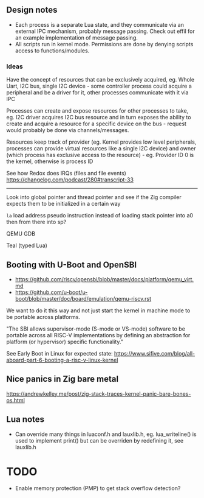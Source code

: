 ## Design notes
- Each process is a separate Lua state, and they communicate via an external IPC mechanism, probably message passing. Check out effil for an example implementation of message passing.
- All scripts run in kernel mode. Permissions are done by denying scripts access to functions/modules.

### Ideas
Have the concept of resources that can be exclusively acquired, eg. Whole Uart, I2C bus, single I2C device - some controller process could acquire a peripheral and be a driver for it, other processes communicate with it via IPC

Processes can create and expose resources for other processes to take, eg. I2C driver acquires I2C bus resource and in turn exposes the ability to create and acquire a resource for a specific device on the bus - request would probably be done via channels/messages.

Resources keep track of provider (eg. Kernel provides low level peripherals, processes can provide virtual resources like a single I2C device) and owner (which process has exclusive access to the resource) - eg. Provider ID 0 is the kernel, otherwise is process ID

See how Redox does IRQs (files and file events)
https://changelog.com/podcast/280#transcript-33

---

Look into global pointer and thread pointer and see if the Zig compiler expects them to be initialized in a certain way

`la` load address pseudo instruction instead of loading stack pointer into a0 then from there into sp?

QEMU GDB

Teal (typed Lua)



## Booting with U-Boot and OpenSBI
- https://github.com/riscv/opensbi/blob/master/docs/platform/qemu_virt.md
- https://github.com/u-boot/u-boot/blob/master/doc/board/emulation/qemu-riscv.rst

We want to do it this way and not just start the kernel in machine mode to be portable across platforms.

"The SBI allows supervisor-mode (S-mode or VS-mode) software to be portable across all RISC-V implementations by defining an abstraction for platform (or hypervisor) specific functionality."

See Early Boot in Linux for expected state: https://www.sifive.com/blog/all-aboard-part-6-booting-a-risc-v-linux-kernel

## Nice panics in Zig bare metal
https://andrewkelley.me/post/zig-stack-traces-kernel-panic-bare-bones-os.html

## Lua notes
- Can override many things in luaconf.h and lauxlib.h, eg. lua_writeline() is used to implement print() but can be overriden by redefining it, see lauxlib.h

# TODO
- Enable memory protection (PMP) to get stack overflow detection?
